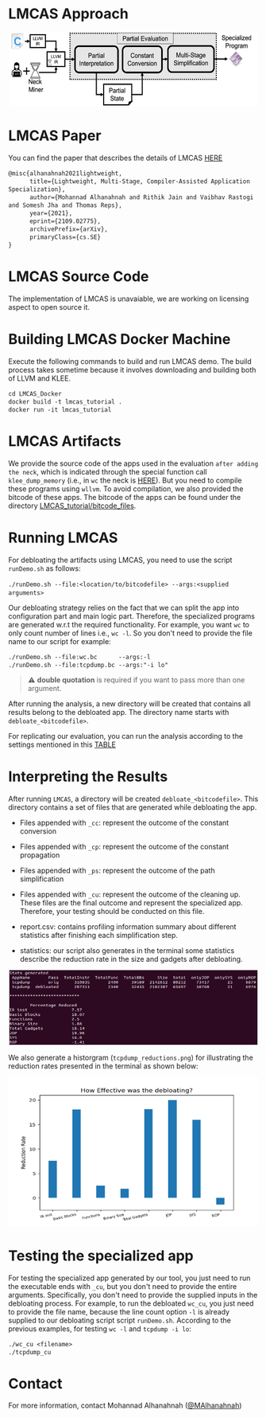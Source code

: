 # LMCAS Approach #

<p align="center">
<img src="./lmcas.png" width="500" height="150" alt="LMCAS Workflow" />
</p>

# LMCAS Paper
You can find the paper that describes the details of LMCAS [HERE](https://arxiv.org/abs/2109.02775)

```
@misc{alhanahnah2021lightweight,
      title={Lightweight, Multi-Stage, Compiler-Assisted Application Specialization}, 
      author={Mohannad Alhanahnah and Rithik Jain and Vaibhav Rastogi and Somesh Jha and Thomas Reps},
      year={2021},
      eprint={2109.02775},
      archivePrefix={arXiv},
      primaryClass={cs.SE}
}
```

# LMCAS Source Code
The implementation of LMCAS is unavaiable, we are working on licensing aspect to open source it.

# Building LMCAS Docker Machine
Execute the following commands to build and run LMCAS demo. The build process takes sometime because it involves downloading and building both of LLVM and KLEE.  
```shell
cd LMCAS_Docker
docker build -t lmcas_tutorial .
docker run -it lmcas_tutorial
```
# LMCAS Artifacts
We provide the source code of the apps used in the evaluation `after adding the neck`, which is indicated through the special function call `klee_dump_memory` (i.e., in `wc` the neck is [HERE](https://github.com/Mohannadcse/LMCAS_Demo/blob/main/LMCAS_tutorial/source_code_files/wc.c#L746)). But you need to compile these programs using `wllvm`. To avoid compilation, we also provided the bitcode of these apps. The bitcode of the apps can be found under the directory [LMCAS_tutorial/bitcode_files](LMCAS_tutorial/bitcode_files).

# Running LMCAS
For debloating the artifacts using LMCAS, you need to use the script `runDemo.sh` as follows:

`./runDemo.sh --file:<location/to/bitcodefile> --args:<supplied arguments>`

Our debloating strategy relies on the fact that we can split the app into configuration part and main logic part. Therefore, the specialized programs are generated w.r.t the required functionality. For example, you want `wc` to only count number of lines i.e., `wc -l`. So you don't need to provide the file name to our script for example:
```
./runDemo.sh --file:wc.bc      --args:-l
./runDemo.sh --file:tcpdump.bc --args:"-i lo"
```

>:warning: **double quotation** is required if you want to pass more than one argument.

After running the analysis, a new directory will be created that contains all results belong to the debloated app. The directory name starts with `debloate_<bitcodefile>`.

For replicating our evaluation, you can run the analysis according to the settings mentioned in this [TABLE](https://sites.google.com/view/lmcas/home#h.r7u6w8uktrgc)

# Interpreting the Results
After running `LMCAS`, a directory will be created `debloate_<bitcodefile>`. This directory contains a set of files that are generated while debloating the app. 

+ Files appended with `_cc`: represent the outcome of the constant conversion
+ Files appended with `_cp`: represent the outcome of the constant propagation
+ Files appended with `_ps`: represent the outcome of the path simplification
+ Files appended with `_cu`: represent the outcome of the cleaning up. These files are the final outcome and represent the specialized app. Therefore, your testing should be conducted on this file.
+ report.csv: contains profiling information summary about different statistics after finishing each simplification step. 

+ statistics: our script also generates in the terminal some statistics describe the reduction rate in the size and gadgets after debloating. 

<p align="center">
<img src="./stats.png" width="500" height="150" alt="LMCAS Workflow" />
</p>

We also generate a historgram (`tcpdump_reductions.png`) for illustrating the reduction rates presented in the terminal as shown below: 

<p align="center">
<img src="./tcpdump_reductions.png" width="600" height="300" alt="LMCAS Workflow" />
</p>

# Testing the specialized app
For testing the specialized app generated by our tool, you just need to run the executable ends with `_cu`, but you don't need to provide the entire arguments. Specifically, you don't need to provide the supplied inputs in the debloating process. For example, to run the debloated `wc_cu`, you just need to provide the file name, because the line count option `-l` is already supplied to our debloating script script `runDemo.sh`. According to the previous examples, for testing `wc -l` and `tcpdump -i lo`:

```
./wc_cu <filename>
./tcpdump_cu
```

# Contact
For more information, contact Mohannad Alhanahnah ([@MAlhanahnah](https://twitter.com/MAlhanahnah))



